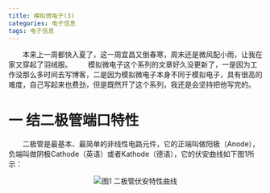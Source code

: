 ```yaml
---
title: 模拟微电子(3)
categories: 电子信息  
tags: 电子信息 
---
```

　　本来上一周都快入夏了，这一周宜昌又倒春寒，周末还是微风配小雨，让我在家又穿起了羽绒服。
　　模拟微电子这个系列的文章好久没更新了，一是因为工作没那么多时间去写博客，二是因为模拟微电子本身不同于模拟电子，具有很高的难度，自己写起来也费劲，但是既然开了这个系列，我还是会坚持把他写完的。  
  # 一 结二极管端口特性
　　二极管是最基本、最简单的非线性电路元件，它的正端叫做阳极（Anode），负端叫做阴极Cathode（英语）或者Kathode（德语），它的伏安曲线如下图1所示：
  <div align=center><img src="/public/image/模拟微电子/二极管伏安特性曲线.jpg"/>图1 二极管伏安特性曲线</div>
